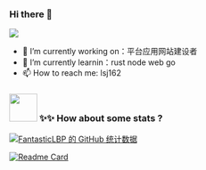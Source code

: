 
### Hi there 👋
![](https://komarev.com/ghpvc/?username=lsj162)
 
- 🔭 I’m currently working on：平台应用网站建设者
- 🌱 I’m currently learnin：rust node web go
- 📫 How to reach me: lsj162


### <img src="https://media.giphy.com/media/VgCDAzcKvsR6OM0uWg/giphy.gif" width="50"> ✨✨ How about some stats ?

  [![FantasticLBP 的 GitHub 统计数据](https://github-readme-stats.vercel.app/api?username=lsj162&theme=vue)](https://github.com/lsj162)

[![Readme Card](https://github-readme-stats.vercel.app/api/pin/?username=lsj162&repo=github-readme-stats)](https://github.com/anuraghazra/github-readme-stats)


